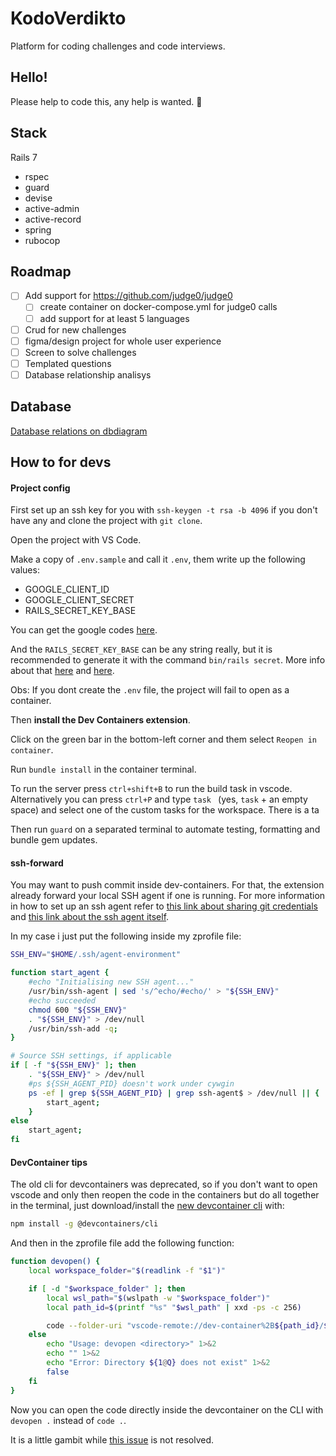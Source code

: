 # KodoVerdikto
Platform for coding challenges and code interviews.

## Hello!
Please help to code this, any help is wanted. 🙂

## Stack
Rails 7
- rspec
- guard
- devise
- active-admin
- active-record
- spring
- rubocop

## Roadmap
- [ ] Add support for https://github.com/judge0/judge0
    - [ ] create container on docker-compose.yml for judge0 calls
    - [ ] add support for at least 5 languages
- [ ] Crud for new challenges
- [ ] figma/design project for whole user experience
- [ ] Screen to solve challenges
- [ ] Templated questions
- [ ] Database relationship analisys

## Database

[Database relations on dbdiagram](https://dbdiagram.io/embed/645ba202dca9fb07c4d7f4f4)

## How to for devs

#### Project config

First set up an ssh key for you with `ssh-keygen -t rsa -b 4096` if you don't have any and clone the project with `git clone`.

Open the project with VS Code.

Make a copy of `.env.sample` and call it `.env`, them write up the following values:
- GOOGLE_CLIENT_ID
- GOOGLE_CLIENT_SECRET
- RAILS_SECRET_KEY_BASE

You can get the google codes [here](https://www.google.com/u/0/recaptcha/admin/create).

And the `RAILS_SECRET_KEY_BASE` can be any string really, but it is recommended to generate it with the command `bin/rails secret`. More info about that [here](https://api.rubyonrails.org/classes/Rails/Application.html) and [here](https://edgeguides.rubyonrails.org/security.html). 

Obs: If you dont create the `.env` file, the project will fail to open as a container.

Then **install the Dev Containers extension**.

Click on the green bar in the bottom-left corner and them select `Reopen in container`.

Run `bundle install` in the container terminal.

To run the server press `ctrl+shift+B` to run the build task in vscode. Alternatively you can press `ctrl+P` and type `task ` (yes, `task` + an empty space) and select one of the custom tasks for the workspace. There is a ta

Then run `guard` on a separated terminal to automate testing, formatting and bundle gem updates.

#### ssh-forward

You may want to push commit inside dev-containers. For that, the extension already forward your local SSH agent if one is running. For more information in how to set up an ssh agent refer to [this link about sharing git credentials](https://code.visualstudio.com/remote/advancedcontainers/sharing-git-credentials) and [this link about the ssh agent itself](https://www.ssh.com/academy/ssh/agent).

In my case i just put the following inside my zprofile file:

```bash
SSH_ENV="$HOME/.ssh/agent-environment"

function start_agent {
    #echo "Initialising new SSH agent..."
    /usr/bin/ssh-agent | sed 's/^echo/#echo/' > "${SSH_ENV}"
    #echo succeeded
    chmod 600 "${SSH_ENV}"
    . "${SSH_ENV}" > /dev/null
    /usr/bin/ssh-add -q;
}

# Source SSH settings, if applicable
if [ -f "${SSH_ENV}" ]; then
    . "${SSH_ENV}" > /dev/null
    #ps ${SSH_AGENT_PID} doesn't work under cywgin
    ps -ef | grep ${SSH_AGENT_PID} | grep ssh-agent$ > /dev/null || {
        start_agent;
    }
else
    start_agent;
fi
```

#### DevContainer tips

The old cli for devcontainers was deprecated, so if you don't want to open vscode and only then reopen the code in the containers but do all together in the terminal, just download/install the [new devcontainer cli](https://github.com/devcontainers/cli) with:

```bash
npm install -g @devcontainers/cli
```

And then in the zprofile file add the following function:
```bash
function devopen() {
    local workspace_folder="$(readlink -f "$1")"

    if [ -d "$workspace_folder" ]; then
        local wsl_path="$(wslpath -w "$workspace_folder")"
        local path_id=$(printf "%s" "$wsl_path" | xxd -ps -c 256)

        code --folder-uri "vscode-remote://dev-container%2B${path_id}/$(basename "$workspace_folder")"
    else
        echo "Usage: devopen <directory>" 1>&2
        echo "" 1>&2
        echo "Error: Directory ${1@Q} does not exist" 1>&2
        false
    fi
}
```

Now you can open the code directly inside the devcontainer on the CLI with `devopen .` instead of `code .`.

It is a little gambit while [this issue](https://github.com/microsoft/vscode-remote-release/issues/2133) is not resolved.
